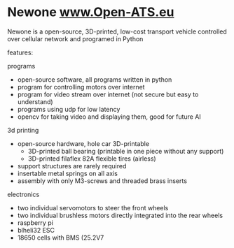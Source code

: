 # Newone www.Open-ATS.eu
Newone is a open-source, 3D-printed, low-cost transport vehicle controlled over cellular network and programed in Python


features:

programs
- open-source software, all programs written in python
- program for controlling motors over internet
- program for video stream over internet (not secure but easy to understand)
- programs using udp for low latency
- opencv for taking video and displaying them, good for future AI 

3d printing
- open-source hardware, hole car 3D-printable
  - 3D-printed ball bearing (printable in one piece without any support)
  - 3D-printed filaflex 82A flexible tires (airless)
- support structures are rarely required
- insertable metal springs on all axis
- assembly with only M3-screws and threaded brass inserts

electronics
- two individual servomotors to steer the front wheels
- two individual brushless motors directly integrated into the rear wheels 
- raspberry pi
- blheli32 ESC
- 18650 cells with BMS (25.2V7
